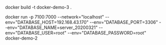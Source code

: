 docker build -t docker-demo-3 .

docker run -p 7100:7000 --network="localhost" --env="DATABASE_HOST=192.168.43.170" --env="DATABASE_PORT=3306" --env="DATABASE_NAME=server_20200321" --env="DATABASE_USER=root" --env="DATABASE_PASSWORD=root" docker-demo-2


